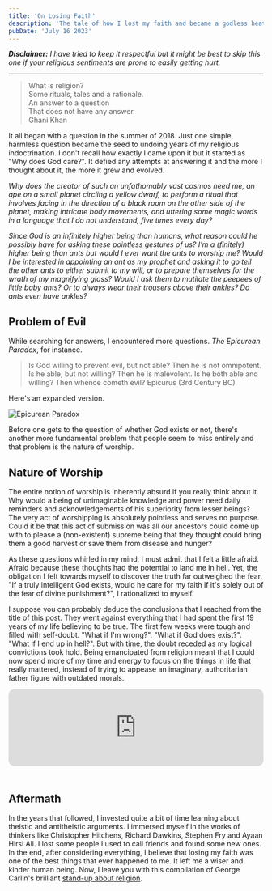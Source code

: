 ```yaml
---
title: 'On Losing Faith'
description: 'The tale of how I lost my faith and became a godless heathen.'
pubDate: 'July 16 2023'
---
```


_**Disclaimer:** I have tried to keep it respectful but it might be best to skip this one if your religious sentiments are prone to easily getting hurt._

---

> What is religion?  
> Some rituals, tales and a rationale.  
> An answer to a question  
> That does not have any answer.  
> <span>Ghani Khan</span>

It all began with a question in the summer of 2018. Just one simple, harmless question became the seed to undoing years of my religious indoctrination. I don't recall how exactly I came upon it but it started as "Why does God care?". It defied any attempts at answering it and the more I thought about it, the more it grew and evolved.

_Why does the creator of such an unfathomably vast cosmos need me, an ape on a small planet circling a yellow dwarf, to perform a ritual that involves facing in the direction of a black room on the other side of the planet, making intricate body movements, and uttering some magic words in a language that I do not understand, five times every day?_

_Since God is an infinitely higher being than humans, what reason could he possibly have for asking these pointless gestures of us? I'm a (finitely) higher being than ants but would I ever want the ants to worship me? Would I be interested in appointing an ant as my prophet and asking it to go tell the other ants to either submit to my will, or to prepare themselves for the wrath of my magnifying glass? Would I ask them to mutilate the peepees of little baby ants? Or to always wear their trousers above their ankles? Do ants even have ankles?_

## Problem of Evil

While searching for answers, I encountered more questions. _The Epicurean Paradox_, for instance.

> Is God willing to prevent evil, but not able? Then he is not omnipotent. Is he able, but not willing? Then he is malevolent. Is he both able and willing? Then whence cometh evil?
> <span>Epicurus (3rd Century BC)</span>

Here's an expanded version.

![Epicurean Paradox](/media/blog/epicurean-paradox.webp)

Before one gets to the question of whether God exists or not, there's another more fundamental problem that people seem to miss entirely and that problem is the nature of worship.

## Nature of Worship

The entire notion of worship is inherently absurd if you really think about it. Why would a being of unimaginable knowledge and power need daily reminders and acknowledgements of his superiority from lesser beings? The very act of worshipping is absolutely pointless and serves no purpose. Could it be that this act of submission was all our ancestors could come up with to please a (non-existent) supreme being that they thought could bring them a good harvest or save them from disease and hunger?

As these questions whirled in my mind, I must admit that I felt a little afraid. Afraid because these thoughts had the potential to land me in hell. Yet, the obligation I felt towards myself to discover the truth far outweighed the fear. "If a truly intelligent God exists, would he care for my faith if it's solely out of the fear of divine punishment?", I rationalized to myself.

I suppose you can probably deduce the conclusions that I reached from the title of this post. They went against everything that I had spent the first 19 years of my life believing to be true. The first few weeks were tough and filled with self-doubt. "What if I'm wrong?". "What if God does exist?". "What if I end up in hell?". But with time, the doubt receded as my logical convictions took hold. Being emancipated from religion meant that I could now spend more of my time and energy to focus on the things in life that really mattered, instead of trying to appease an imaginary, authoritarian father figure with outdated morals.

<iframe style="border-radius:12px;margin-bottom:1.4rem;" src="https://open.spotify.com/embed/track/4E9oMuvzEsS2T9hdxWBwPQ?utm_source=generator&theme=0" width="100%" height="152" frameBorder="0" allowfullscreen="" allow="autoplay; clipboard-write; encrypted-media; fullscreen; picture-in-picture" loading="lazy"></iframe>

## Aftermath

In the years that followed, I invested quite a bit of time learning about theistic and antitheistic arguments. I immersed myself in the works of thinkers like Christopher Hitchens, Richard Dawkins, Stephen Fry and Ayaan Hirsi Ali. I lost some people I used to call friends and found some new ones. In the end, after considering everything, I believe that losing my faith was one of the best things that ever happened to me. It left me a wiser and kinder human being. Now, I leave you with this compilation of George Carlin's brilliant [stand-up about religion](https://www.youtube.com/watch?v=2tp0UNcjzl8).
